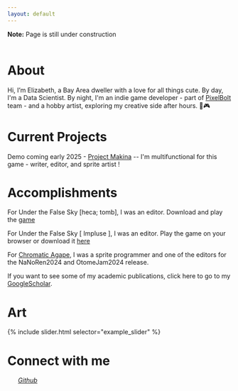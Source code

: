 ```yaml
---
layout: default
---
```

<b>Note:</b> Page is still under construction  <br>
<br>

# About 
Hi, I’m Elizabeth, a Bay Area dweller with a love for all things cute. By day, I'm a Data Scientist. By night, I'm an indie game developer - part of <a href="https://pixelboltgames.wixsite.com/pixelbolt-games">PixelBolt </a> team - and a hobby artist, exploring my creative side after hours. 🎨🎮


# Current Projects

Demo coming early 2025 - <a href= "https://pixelboltgames.wixsite.com/pixelbolt-games"> Project Makina</a> -- I'm multifunctional for this game - writer, editor, and sprite artist ! 


# Accomplishments

For Under the False Sky [heca; tomb], I was an editor. Download and play the <a href="https://elduator.itch.io/hecatomb"> game</a> 


For Under the False Sky [ Impluse ], I was an editor. Play the game on your browser or download it <a href= "https://elduator.itch.io/utfs-impulse"> here</a> 


For <a href="https://deniz-g-lerosi.itch.io/chromatic-agape"> Chromatic Agape</a>, I was a sprite programmer and one of the editors for the NaNoRen2024 and OtomeJam2024 release. 


If you want to see some of my academic publications, click here to go to my <a href="https://scholar.google.com/citations?user=ytjqu-EAAAAJ&hl=en"> GoogleScholar</a>.

 
# Art 
{% include slider.html selector="example_slider" %}

# Connect with me 
<ul class="icons">
  <a href="https://www.linkedin.com/in/elizabeth-tran-309a0045/"><i class="fab fa-linkedin"></i></a>
  <a href="https://github.com/elizabellatran/" title="GitHub"><i class="fab fa-github"><span class="label">Github</span></i></a>
  <a href="https://cutebrainpants.itch.io/" title="itch.io"><i class="fa-brands fa-itch-io"></i></a>
  <a href="https://www.youtube.com/@cutebrainpants/" title="YouTube"><i class="fab fa-youtube"></i></a>
  <a href="https://www.etsy.com/shop/MoonwispShop/" title="Etsy"><i class="fa-brands fa-etsy"></i></a>
</ul>